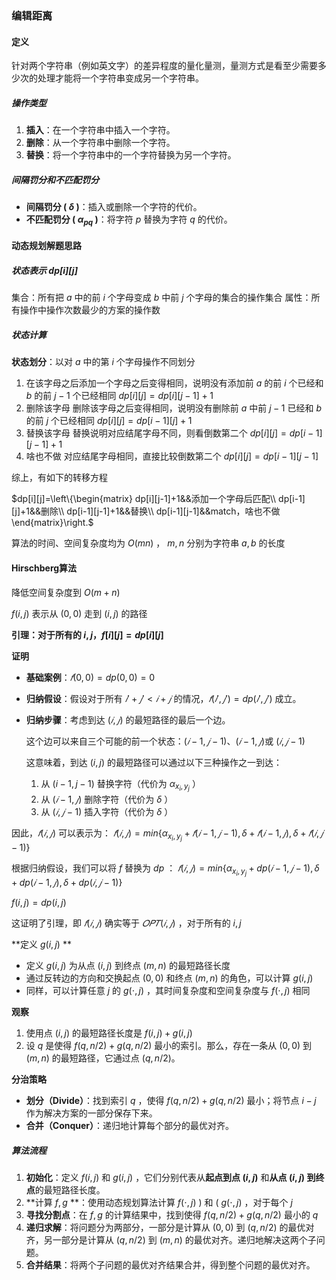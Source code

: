 ### 编辑距离

#### **定义**

针对两个字符串（例如英文字）的差异程度的量化量测，量测方式是看至少需要多少次的处理才能将一个字符串变成另一个字符串。

##### 操作类型

1. **插入**：在一个字符串中插入一个字符。
2. **删除**：从一个字符串中删除一个字符。
3. **替换**：将一个字符串中的一个字符替换为另一个字符。

##### 间隔罚分和不匹配罚分

- **间隔罚分 ( $\delta$ )**：插入或删除一个字符的代价。
- **不匹配罚分 ( $\alpha_{pq}$ )**：将字符 $p$ 替换为字符 $q$ 的代价。

#### 动态规划解题思路

##### 状态表示 $dp[i][j]$

集合：所有把 $a$ 中的前 $i$ 个字母变成 $b$ 中前 $j$ 个字母的集合的操作集合
属性：所有操作中操作次数最少的方案的操作数

##### 状态计算

**状态划分**：以对 $a$ 中的第 $i$ 个字母操作不同划分

1. 在该字母之后添加一个字母之后变得相同，说明没有添加前 $a$ 的前 $i$ 个已经和 $b$ 的前 $j-1$ 个已经相同
   $dp[i][j]=dp[i][j-1]+1$
2. 删除该字母
   删除该字母之后变得相同，说明没有删除前 $a$ 中前 $j-1$ 已经和 $b$ 的前 $j$ 个已经相同
   $dp[i][j]=dp[i-1][j]+1$
3. 替换该字母
   替换说明对应结尾字母不同，则看倒数第二个
   $dp[i][j]=dp[i-1][j-1]+1$
4. 啥也不做
   对应结尾字母相同，直接比较倒数第二个
   $dp[i][j]=dp[i-1][j-1]$

综上，有如下的转移方程

$dp[i][j]=\left\{\begin{matrix}
 dp[i][j-1]+1&&添加一个字母后匹配\\
 dp[i-1][j]+1&&删除\\
dp[i-1][j-1]+1&&替换\\
  dp[i-1][j-1]&&match，啥也不做
\end{matrix}\right.$

算法的时间、空间复杂度均为 $O(mn)$ ， $m, n$ 分别为字符串 $a, b$ 的长度

#### Hirschberg算法

降低空间复杂度到 $O(m+n)$

$f(i,j)$ 表示从 $(0,0)$ 走到 $(i,j)$ 的路径

**引理：对于所有的 $i,j$，$f[i][j]=dp[i][j]$**

**证明**

- **基础案例**：$𝑓(0,0)=dp(0,0)=0$

- **归纳假设**：假设对于所有 $𝑖' +𝑗'<𝑖+𝑗$ 的情况，$𝑓(𝑖',𝑗')=dp(𝑖',𝑗')$ 成立。

- **归纳步骤**：考虑到达 $(𝑖,𝑗)$ 的最短路径的最后一个边。

  这个边可以来自三个可能的前一个状态：$(𝑖−1,𝑗−1)$、$(𝑖−1,𝑗)$或 $(𝑖,𝑗−1)$

  这意味着，到达 $(i,j)$ 的最短路径可以通过以下三种操作之一到达：

  1. 从 $(i-1,j-1)$ 替换字符（代价为 $\alpha_{x_i,y_{j}}$ ）
  2. 从 $(𝑖−1,𝑗)$ 删除字符（代价为 $\delta$ ）
  3. 从 $(𝑖,𝑗−1)$ 插入字符（代价为 $\delta$ ）

因此，$𝑓(𝑖,𝑗)$ 可以表示为： $𝑓(𝑖,𝑗)=min⁡\{\alpha_{x_i,y_{j}}+𝑓(𝑖−1,𝑗−1),\delta+𝑓(𝑖−1,𝑗),\delta+𝑓(𝑖,𝑗−1)\}$

根据归纳假设，我们可以将 $f$ 替换为 $dp$ ： $𝑓(𝑖,𝑗)=min⁡\{\alpha_{x_i,y_{j}}+dp(𝑖−1,𝑗−1),\delta+dp(𝑖−1,𝑗),\delta+dp(𝑖,𝑗−1)\}$

$f(i,j)=dp(i,j)$

这证明了引理，即 $𝑓(𝑖,𝑗)$ 确实等于 $𝑂𝑃𝑇(𝑖,𝑗)$ ，对于所有的 $i, j$

**定义 $g(i, j)$ **

- 定义 $g(i, j)$ 为从点 $(i, j)$ 到终点 $(m, n)$ 的最短路径长度
- 通过反转边的方向和交换起点 $(0,0)$ 和终点 $(m, n)$ 的角色，可以计算 $g(i, j)$ 
- 同样，可以计算任意 $j$ 的 $g(\cdot, j)$ ，其时间复杂度和空间复杂度与 $f(\cdot, j)$ 相同

**观察**

1. 使用点 $(i, j)$ 的最短路径长度是 $f(i, j) + g(i, j)$ 
2. 设 $q$ 是使得 $f(q, n / 2) + g(q, n / 2)$ 最小的索引。那么，存在一条从 $(0, 0)$ 到 $(m, n)$ 的最短路径，它通过点 $(q, n / 2)$。

**分治策略**

- **划分（Divide）**：找到索引 $q$ ，使得 $f(q, n / 2) + g(q, n / 2)$ 最小；将节点 $i-j$  作为解决方案的一部分保存下来。
- **合并（Conquer）**：递归地计算每个部分的最优对齐。

##### 算法流程

1. **初始化**：定义 $f(i, j)$  和 $g(i, j)$ ，它们分别代表从**起点到点 $(i, j)$** 和**从点 $(i, j)$ 到终点**的最短路径长度。
2. **计算 $f,g$ **：使用动态规划算法计算 $f(\cdot, j)$ \) 和 \( $g(\cdot, j)$ ，对于每个 $j$
3. **寻找分割点**：在 $f,g$ 的计算结果中，找到使得 $f(q, n / 2) + g(q, n / 2)$ 最小的 $q$ 
4. **递归求解**：将问题分为两部分，一部分是计算从 $(0,0)$ 到 $(q, n/2)$ 的最优对齐，另一部分是计算从 $(q, n/2)$ 到 $(m,n)$ 的最优对齐。递归地解决这两个子问题。
5. **合并结果**：将两个子问题的最优对齐结果合并，得到整个问题的最优对齐。

